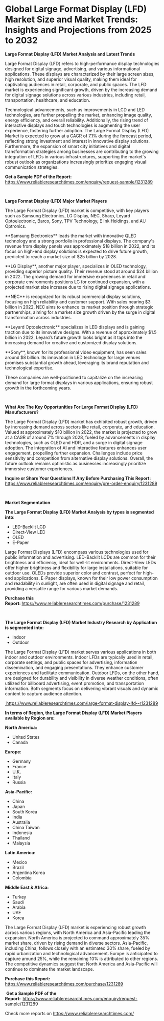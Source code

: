 <p><h1>Global Large Format Display (LFD) Market Size and Market Trends: Insights and Projections from 2025 to 2032</h1></p><p><strong>Large Format Display (LFD) Market Analysis and Latest Trends</strong></p>
<p><p>Large Format Display (LFD) refers to high-performance display technologies designed for digital signage, advertising, and various informational applications. These displays are characterized by their large screen sizes, high resolution, and superior visual quality, making them ideal for captivating audiences in retail, corporate, and public spaces. The LFD market is experiencing significant growth, driven by the increasing demand for digital signage solutions across various industries, including retail, transportation, healthcare, and education. </p><p>Technological advancements, such as improvements in LCD and LED technologies, are further propelling the market, enhancing image quality, energy efficiency, and overall reliability. Additionally, the rising trend of interactive displays and touch technologies is augmenting the user experience, fostering further adoption. The Large Format Display (LFD) Market is expected to grow at a CAGR of 7.1% during the forecast period, reflecting strong investment and interest in innovative display solutions. Furthermore, the expansion of smart city initiatives and digital transformation strategies among businesses are contributing to the growing integration of LFDs in various infrastructures, supporting the market's robust outlook as organizations increasingly prioritize engaging visual communication strategies.</p></p>
<p><strong>Get a Sample PDF of the Report:&nbsp;</strong> <a href="https://www.reliableresearchtimes.com/enquiry/request-sample/1231289?utm_campaign=2116&utm_medium=2&utm_source=Github&utm_content=ia&utm_term=13022025&utm_id=large-format-display-lfd">https://www.reliableresearchtimes.com/enquiry/request-sample/1231289</a></p>
<p>&nbsp;</p>
<p><strong>Large Format Display (LFD) Major Market Players</strong></p>
<p><p>The Large Format Display (LFD) market is competitive, with key players such as Samsung Electronics, LG Display, NEC, Sharp, Leyard Optoelectronic, Barco, Sony, TPV Technology, E Ink Holdings, and AU Optronics. </p><p>**Samsung Electronics** leads the market with innovative QLED technology and a strong portfolio in professional displays. The company's revenue from display panels was approximately $18 billion in 2022, and its focus on high-end display solutions is expected to drive future growth, predicted to reach a market size of $25 billion by 2028.</p><p>**LG Display**, another major player, specializes in OLED technology, providing superior picture quality. Their revenue stood at around $24 billion in 2022. The growing demand for immersive experiences in retail and corporate environments positions LG for continued expansion, with a projected market size increase due to rising digital signage applications.</p><p>**NEC** is recognized for its robust commercial display solutions, focusing on high reliability and customer support. With sales nearing $3 billion in 2022, NEC aims to enhance its market position through strategic partnerships, aiming for a market size growth driven by the surge in digital transformation across industries.</p><p>**Leyard Optoelectronic** specializes in LED displays and is gaining traction due to its innovative designs. With a revenue of approximately $1.5 billion in 2022, Leyard’s future growth looks bright as it taps into the increasing demand for creative and customized display solutions.</p><p>**Sony**, known for its professional video equipment, has seen sales around $8 billion. Its innovation in LED technology for large venues promises substantial growth ahead, leveraging its brand reputation and technological expertise.</p><p>These companies are well-positioned to capitalize on the increasing demand for large format displays in various applications, ensuring robust growth in the forthcoming years.</p></p>
<p>&nbsp;</p>
<p><strong>What Are The Key Opportunities For Large Format Display (LFD) Manufacturers?</strong></p>
<p><p>The Large Format Display (LFD) market has exhibited robust growth, driven by increasing demand across sectors like retail, corporate, and education. Valued at approximately $10 billion in 2022, the market is projected to grow at a CAGR of around 7% through 2028, fueled by advancements in display technologies, such as OLED and HDR, and a surge in digital signage adoption. The integration of AI and interactive features enhances user engagement, propelling further expansion. Challenges include price sensitivity and competition from alternative display solutions. Overall, the future outlook remains optimistic as businesses increasingly prioritize immersive customer experiences.</p></p>
<p><strong>Inquire or Share Your Questions If Any Before Purchasing This Report:</strong> <a href="https://www.reliableresearchtimes.com/enquiry/pre-order-enquiry/1231289?utm_campaign=2116&utm_medium=2&utm_source=Github&utm_content=ia&utm_term=13022025&utm_id=large-format-display-lfd">https://www.reliableresearchtimes.com/enquiry/pre-order-enquiry/1231289</a></p>
<p>&nbsp;</p>
<p><strong>Market Segmentation</strong></p>
<p><strong>The Large Format Display (LFD) Market Analysis by types is segmented into:</strong></p>
<p><ul><li>LED-Backlit LCD</li><li>Direct-View LED</li><li>OLED</li><li>E-Paper</li></ul></p>
<p><p>Large Format Displays (LFD) encompass various technologies used for public information and advertising. LED-Backlit LCDs are common for their brightness and efficiency, ideal for well-lit environments. Direct-View LEDs offer higher brightness and flexibility for large installations, suitable for outdoor use. OLEDs provide superior color and contrast, perfect for high-end applications. E-Paper displays, known for their low power consumption and readability in sunlight, are often used in digital signage and retail, providing a versatile range for various market demands.</p></p>
<p><strong>Purchase this Report:&nbsp;</strong><a href="https://www.reliableresearchtimes.com/purchase/1231289?utm_campaign=2116&utm_medium=2&utm_source=Github&utm_content=ia&utm_term=13022025&utm_id=large-format-display-lfd">https://www.reliableresearchtimes.com/purchase/1231289</a></p>
<p>&nbsp;</p>
<p><strong>The Large Format Display (LFD) Market Industry Research by Application is segmented into:</strong></p>
<p><ul><li>Indoor</li><li>Outdoor</li></ul></p>
<p><p>The Large Format Display (LFD) market serves various applications in both indoor and outdoor environments. Indoor LFDs are typically used in retail, corporate settings, and public spaces for advertising, information dissemination, and engaging presentations. They enhance customer experiences and facilitate communication. Outdoor LFDs, on the other hand, are designed for durability and visibility in diverse weather conditions, often utilized for billboard advertising, event promotion, and transportation information. Both segments focus on delivering vibrant visuals and dynamic content to capture audience attention.</p></p>
<p><a href="https://www.reliableresearchtimes.com/large-format-display-lfd--r1231289?utm_campaign=2116&utm_medium=2&utm_source=Github&utm_content=ia&utm_term=13022025&utm_id=large-format-display-lfd">&nbsp;https://www.reliableresearchtimes.com/large-format-display-lfd--r1231289</a></p>
<p><strong>In terms of Region, the Large Format Display (LFD) Market Players available by Region are:</strong></p>
<p>
    <p> <strong> North America: </strong>
        <ul>
            <li>United States</li>
            <li>Canada</li>
        </ul>
        </p> 
    <p> <strong> Europe: </strong>
        <ul>
            <li>Germany</li>
            <li>France</li>
            <li>U.K.</li>
            <li>Italy</li>
            <li>Russia</li>
        </ul>
        </p> 
    <p> <strong> Asia-Pacific: </strong>
        <ul>
            <li>China</li>
            <li>Japan</li>
            <li>South Korea</li>
            <li>India</li>
            <li>Australia</li>
            <li>China Taiwan</li>
            <li>Indonesia</li>
            <li>Thailand</li>
            <li>Malaysia</li>
        </ul>
        </p> 
    <p> <strong> Latin America: </strong>
        <ul>
            <li>Mexico</li>
            <li>Brazil</li>
            <li>Argentina Korea</li>
            <li>Colombia</li>
        </ul>
        </p> 
    <p> <strong> Middle East & Africa: </strong>
        <ul>
            <li>Turkey</li>
            <li>Saudi</li>
            <li>Arabia</li>
            <li>UAE</li>
            <li>Korea</li>
        </ul>
    </p>
    </p>
<p><p>The Large Format Display (LFD) market is experiencing robust growth across various regions, with North America and Asia-Pacific leading the expansion. North America is projected to command approximately 35% market share, driven by rising demand in diverse sectors. Asia-Pacific, including China, follows closely with an estimated 30% share, fueled by rapid urbanization and technological advancement. Europe is anticipated to capture around 25%, while the remaining 10% is attributed to other regions. The competitive dynamics suggest that North America and Asia-Pacific will continue to dominate the market landscape.</p></p>
<p><strong>Purchase this Report: </strong><a href="https://www.reliableresearchtimes.com/purchase/1231289?utm_campaign=2116&utm_medium=2&utm_source=Github&utm_content=ia&utm_term=13022025&utm_id=large-format-display-lfd">https://www.reliableresearchtimes.com/purchase/1231289</a></p>
<p>&nbsp;<strong>Get a Sample PDF of the Report:&nbsp;&nbsp;</strong><a href="https://www.reliableresearchtimes.com/enquiry/request-sample/1231289?utm_campaign=2116&utm_medium=2&utm_source=Github&utm_content=ia&utm_term=13022025&utm_id=large-format-display-lfd">https://www.reliableresearchtimes.com/enquiry/request-sample/1231289</a></p>
<p><strong></strong></p>
<p>Check more reports on <a href="https://www.reliableresearchtimes.com/?utm_campaign=2116&utm_medium=2&utm_source=Github&utm_content=ia&utm_term=13022025&utm_id=large-format-display-lfd">https://www.reliableresearchtimes.com/</a></p>